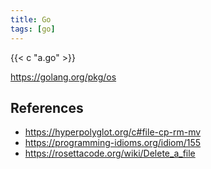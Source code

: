 ```yaml
---
title: Go
tags: [go]
---
```


{{< c "a.go" >}}

<https://golang.org/pkg/os>

## References

- <https://hyperpolyglot.org/c#file-cp-rm-mv>
- <https://programming-idioms.org/idiom/155>
- <https://rosettacode.org/wiki/Delete_a_file>
